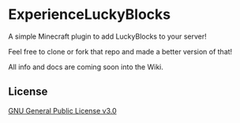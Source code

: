 # ExperienceLuckyBlocks
A simple Minecraft plugin to add LuckyBlocks to your server!

Feel free to clone or fork that repo and made a better version of that!

All info and docs are coming soon into the Wiki.

## License
[GNU General Public License v3.0](https://github.com/MichaelDevC/ExperienceLuckyBlocks/blob/main/LICENSE)
